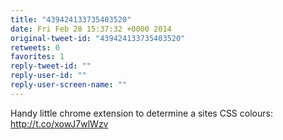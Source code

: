 ```yaml
---
title: "439424133735403520"
date: Fri Feb 28 15:37:32 +0000 2014
original-tweet-id: "439424133735403520"
retweets: 0
favorites: 1
reply-tweet-id: ""
reply-user-id: ""
reply-user-screen-name: ""
---
```

Handy little chrome extension to determine a sites CSS colours: http://t.co/xowJ7wlWzv
